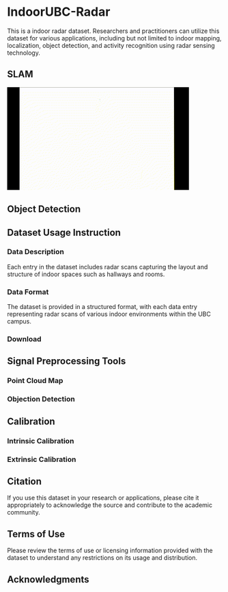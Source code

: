 # IndoorUBC-Radar
This is a indoor radar dataset. Researchers and practitioners can utilize this dataset for various applications, including but not limited to indoor mapping, localization, object detection, and activity recognition using radar sensing technology.

## SLAM
![Animated GIF](img/CEME_f2.gif)
## Object Detection

## Dataset Usage Instruction

### Data Description
Each entry in the dataset includes radar scans capturing the layout and structure of indoor spaces such as hallways and rooms.
### Data Format
The dataset is provided in a structured format, with each data entry representing radar scans of various indoor environments within the UBC campus.
### Download
## Signal Preprocessing Tools

### Point Cloud Map

### Objection Detection

## Calibration
### Intrinsic Calibration

### Extrinsic Calibration


## Citation
If you use this dataset in your research or applications, please cite it appropriately to acknowledge the source and contribute to the academic community.

## Terms of Use
Please review the terms of use or licensing information provided with the dataset to understand any restrictions on its usage and distribution.

## Acknowledgments
